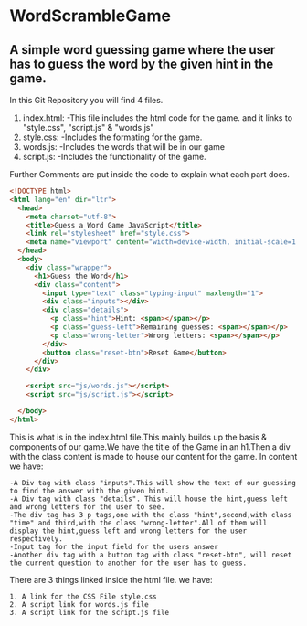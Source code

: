 # WordScrambleGame
  
## A simple word guessing game where the user has to guess the word by the given hint in the game.

In this Git Repository you will find 4 files.

1. index.html:
  -This file includes the html code for the game. and it links to "style.css", "script.js" & "words.js"
2. style.css:
  -Includes the formating for the game.
3. words.js:
  -Includes the words that will be in our game
4. script.js:
  -Includes the functionality of the game.
  
Further Comments are put inside the code to explain what each part does.

```html
<!DOCTYPE html>
<html lang="en" dir="ltr">
  <head>
    <meta charset="utf-8">
    <title>Guess a Word Game JavaScript</title>
    <link rel="stylesheet" href="style.css">
    <meta name="viewport" content="width=device-width, initial-scale=1.0">
  </head>
  <body>
    <div class="wrapper">
      <h1>Guess the Word</h1>
      <div class="content">
        <input type="text" class="typing-input" maxlength="1">
        <div class="inputs"></div>
        <div class="details">
          <p class="hint">Hint: <span></span></p>
          <p class="guess-left">Remaining guesses: <span></span></p>
          <p class="wrong-letter">Wrong letters: <span></span></p>
        </div>
        <button class="reset-btn">Reset Game</button>
      </div>
    </div>

    <script src="js/words.js"></script>
    <script src="js/script.js"></script>

  </body>
</html>
```
This is what is in the index.html file.This mainly builds up the basis & components of our game.We have the title of the Game in an h1.Then a div with the class content is made to house our content for the game. In content we have:
```
-A Div tag with class "inputs".This will show the text of our guessing to find the answer with the given hint.
-A Div tag with class "details". This will house the hint,guess left and wrong letters for the user to see.  
-The div tag has 3 p tags,one with the class "hint",second,with class "time" and third,with the class "wrong-letter".All of them will display the hint,guess left and wrong letters for the user respectively.   
-Input tag for the input field for the users answer  
-Another div tag with a button tag with class "reset-btn", will reset the current question to another for the user has to guess.  
```
There are 3 things linked inside the html file. we have:
```
1. A link for the CSS File style.css  
2. A script link for words.js file  
3. A script link for the script.js file   
```
